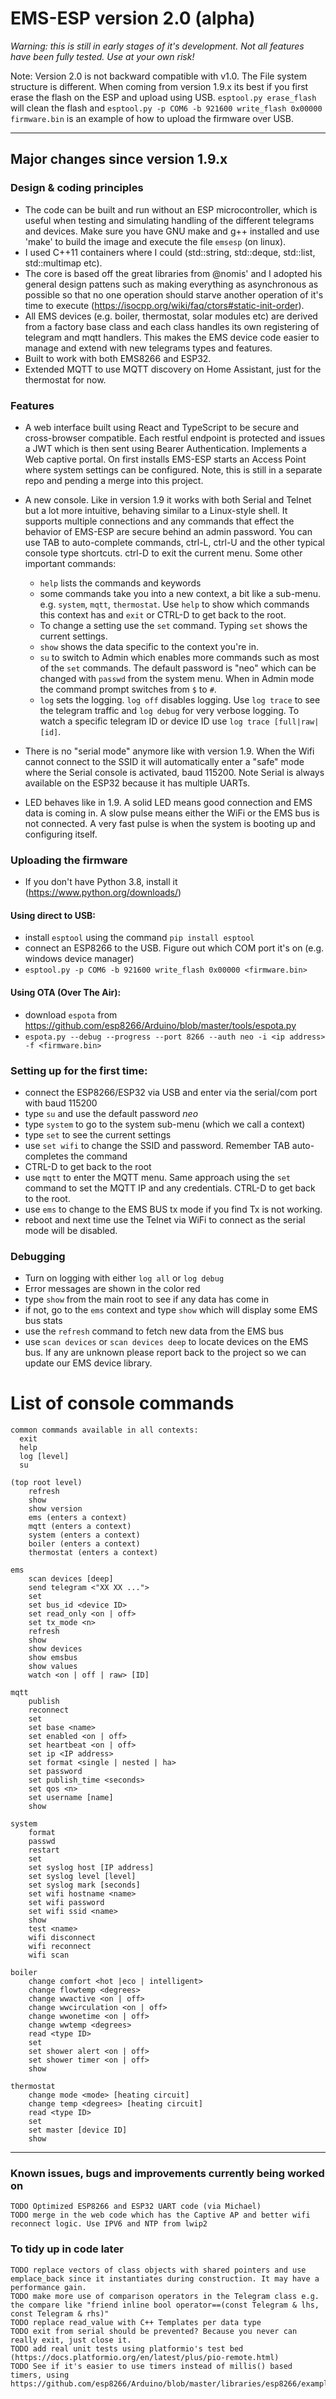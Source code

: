 # EMS-ESP version 2.0 (alpha)

*Warning: this is still in early stages of it's development. Not all features have been fully tested. Use at your own risk!*

Note: Version 2.0 is not backward compatible with v1.0. The File system structure is different. When coming from version 1.9.x its best if you first erase the flash on the ESP and upload using USB. `esptool.py erase_flash` will clean the flash and `esptool.py -p COM6 -b 921600 write_flash 0x00000 firmware.bin` is an example of how to upload the firmware over USB.

---

## Major changes since version 1.9.x

### **Design & coding principles**

- The code can be built and run without an ESP microcontroller, which is useful when testing and simulating handling of the different telegrams and devices. Make sure you have GNU make and g++ installed and use 'make' to build the image and execute the file `emsesp` (on linux).
- I used C++11 containers where I could (std::string, std::deque, std::list, std::multimap etc).
- The core is based off the great libraries from @nomis' and I adopted his general design pattens such as making everything as asynchronous as possible so that no one operation should starve another operation of it's time to execute (https://isocpp.org/wiki/faq/ctors#static-init-order).
- All EMS devices (e.g. boiler, thermostat, solar modules etc) are derived from a factory base class and each class handles its own registering of telegram and mqtt handlers. This makes the EMS device code easier to manage and extend with new telegrams types and features.
- Built to work with both EMS8266 and ESP32.
- Extended MQTT to use MQTT discovery on Home Assistant, just for the thermostat for now.

### **Features**

- A web interface built using React and TypeScript to be secure and cross-browser compatible. Each restful endpoint is protected and issues a JWT which is then sent using Bearer Authentication. Implements a Web captive portal. On first installs EMS-ESP starts an Access Point where system settings can be configured. Note, this is still in a separate repo and pending a merge into this project.
  
- A new console. Like in version 1.9 it works with both Serial and Telnet but a lot more intuitive, behaving similar to a Linux-style shell. It supports multiple connections and any commands that effect the behavior of EMS-ESP are secure behind an admin password. You can use TAB to auto-complete commands, ctrl-L, ctrl-U and the other typical console type shortcuts. ctrl-D to exit the current menu. Some other important commands:
    * `help` lists the commands and keywords
    * some commands take you into a new context, a bit like a sub-menu. e.g. `system`, `mqtt`, `thermostat`. Use `help` to show which commands this context has and `exit` or CTRL-D to get back to the root.
    * To change a setting use the `set` command. Typing `set` shows the current settings.
    * `show` shows the data specific to the context you're in.
    * `su` to switch to Admin which enables more commands such as most of the `set` commands. The default password is "neo" which can be changed with `passwd` from the system menu. When in Admin mode the command prompt switches from `$` to `#`.
    * `log` sets the logging. `log off` disables logging. Use `log trace` to see the telegram traffic and `log debug` for very verbose logging. To watch a specific telegram ID or device ID use `log trace [full|raw| [id]`.

- There is no "serial mode" anymore like with version 1.9. When the Wifi cannot connect to the SSID it will automatically enter a "safe" mode where the Serial console is activated, baud 115200. Note Serial is always available on the ESP32 because it has multiple UARTs.

- LED behaves like in 1.9. A solid LED means good connection and EMS data is coming in. A slow pulse means either the WiFi or the EMS bus is not connected. A very fast pulse is when the system is booting up and configuring itself.

### Uploading the firmware

- If you don't have Python 3.8, install it (https://www.python.org/downloads/)
#### Using direct to USB:
- install `esptool` using the command `pip install esptool`
- connect an ESP8266 to the USB. Figure out which COM port it's on (e.g. windows device manager)
- `esptool.py -p COM6 -b 921600 write_flash 0x00000 <firmware.bin>`
#### Using OTA (Over The Air):
- download `espota` from https://github.com/esp8266/Arduino/blob/master/tools/espota.py
- `espota.py --debug --progress --port 8266 --auth neo -i <ip address> -f <firmware.bin>`

### Setting up for the first time:

 - connect the ESP8266/ESP32 via USB and enter via the serial/com port with baud 115200
 - type `su` and use the default password *neo*
 - type `system` to go to the system sub-menu (which we call a context)
 - type `set` to see the current settings
 - use `set wifi` to change the SSID and password. Remember TAB auto-completes the command
 - CTRL-D to get back to the root
 - use `mqtt` to enter the MQTT menu. Same approach using the `set` command to set the MQTT IP and any credentials. CTRL-D to get back to the root.
 - use `ems` to change to the EMS BUS tx mode if you find Tx is not working.
 - reboot and next time use the Telnet via WiFi to connect as the serial mode will be disabled.

### Debugging
 - Turn on logging with either `log all` or `log debug`
 - Error messages are shown in the color red
 - type `show` from the main root to see if any data has come in
 - if not, go to the `ems` context and type `show` which will display some EMS bus stats
 - use the `refresh` command to fetch new data from the EMS bus
 - use `scan devices` or `scan devices deep` to locate devices on the EMS bus. If any are unknown please report back to the project so we can update our EMS device library.

# List of console commands

```
common commands available in all contexts:
  exit
  help
  log [level]
  su

(top root level)
	refresh
	show
	show version
	ems (enters a context)
	mqtt (enters a context)
	system (enters a context)
	boiler (enters a context)
	thermostat (enters a context)

ems
    scan devices [deep]
	send telegram <"XX XX ...">
	set
	set bus_id <device ID>
	set read_only <on | off>
	set tx_mode <n>
	refresh
	show
	show devices
	show emsbus
	show values
	watch <on | off | raw> [ID]

mqtt
	publish
	reconnect
	set
	set base <name>
	set enabled <on | off>
	set heartbeat <on | off>
	set ip <IP address>
	set format <single | nested | ha>
	set password
	set publish_time <seconds>
	set qos <n>
	set username [name]
	show

system
	format
	passwd
	restart
	set
	set syslog host [IP address]
	set syslog level [level]
	set syslog mark [seconds]
	set wifi hostname <name>
	set wifi password
	set wifi ssid <name>
	show
	test <name>
	wifi disconnect
	wifi reconnect
	wifi scan

boiler
	change comfort <hot |eco | intelligent>
	change flowtemp <degrees>
	change wwactive <on | off>
	change wwcirculation <on | off>
	change wwonetime <on | off>
	change wwtemp <degrees>
	read <type ID>
	set
	set shower alert <on | off>
	set shower timer <on | off>
	show

thermostat
	change mode <mode> [heating circuit]
	change temp <degrees> [heating circuit]
	read <type ID>
	set
	set master [device ID]
	show
```
  
----------

### **Known issues, bugs and improvements currently being worked on**

```
TODO Optimized ESP8266 and ESP32 UART code (via Michael)
TODO merge in the web code which has the Captive AP and better wifi reconnect logic. Use IPV6 and NTP from lwip2
```

### **To tidy up in code later**

```
TODO replace vectors of class objects with shared pointers and use emplace_back since it instantiates during construction. It may have a performance gain.
TODO make more use of comparison operators in the Telegram class e.g. the compare like "friend inline bool operator==(const Telegram & lhs, const Telegram & rhs)"
TODO replace read_value with C++ Templates per data type
TODO exit from serial should be prevented? Because you never can really exit, just close it.
TODO add real unit tests using platformio's test bed (https://docs.platformio.org/en/latest/plus/pio-remote.html)
TODO See if it's easier to use timers instead of millis() based timers, using https://github.com/esp8266/Arduino/blob/master/libraries/esp8266/examples/BlinkPolledTimeout/BlinkPolledTimeout.ino
```

